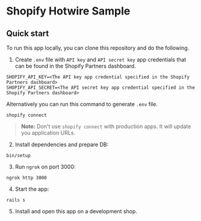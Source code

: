 # Shopify Hotwire Sample

## Quick start

To run this app locally, you can clone this repository and do the following.

1. Create `.env` file with `API key` and `API secret key` app credentials that can be found in the Shopify Partners dashboard.
```
SHOPIFY_API_KEY=<The API key app credential specified in the Shopify Partners dashboard>
SHOPIFY_API_SECRET=<The API secret key app credential specified in the Shopify Partners dashboard>
```
Alternatively you can run this command to generate `.env` file.
```
shopify connect
```
> __Note:__ Don't use `shopify connect` with production apps. It will update you application URLs.

2. Install dependencies and prepare DB:
```
bin/setup
```

3. Run `ngrok` on port 3000:
```
ngrok http 3000
```

4. Start the app:
```
rails s
```

5. Install and open this app on a development shop.
